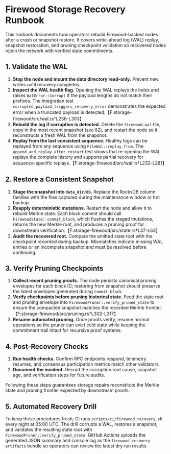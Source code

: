 # Firewood Storage Recovery Runbook

This runbook documents how operators rebuild Firewood-backed nodes after a
crash or snapshot restore. It covers write-ahead log (WAL) replay, snapshot
restoration, and pruning checkpoint validation so recovered nodes rejoin the
network with verified state commitments.

## 1. Validate the WAL

1. **Stop the node and mount the data directory read-only.** Prevent new writes
   until recovery completes.
2. **Inspect the WAL health flag.** Opening the WAL replays the index and raises
   `WalError::Corrupt` if the payload lengths do not match their prefixes. The
   integration test `corrupted_payload_triggers_recovery_error` demonstrates the
   expected error when a truncated payload is detected.【F:storage-firewood/src/wal.rs†L256-L303】
3. **Rebuild the log if corruption is detected.** Delete the `firewood.wal`
   file, copy in the most recent snapshot (see §2), and restart the node so it
   reconstructs a fresh WAL from the snapshot.
4. **Replay from the last consistent sequence.** Healthy logs can be replayed
   from any sequence using `FileWal::replay_from`. The `append_and_replay_after_restart`
   test shows that re-opening the WAL replays the complete history and supports
   partial recovery for sequence-specific replays.【F:storage-firewood/src/wal.rs†L232-L281】

## 2. Restore a Consistent Snapshot

1. **Stage the snapshot into `data_dir/db`.** Replace the RocksDB column
   families with the files captured during the maintenance window or hot backup.
2. **Reapply deterministic mutations.** Restart the node and allow it to
   rebuild Merkle state. Each block commit should call
   `FirewoodState::commit_block`, which flushes the staged mutations, returns the
   new Merkle root, and produces a pruning proof for downstream verification.【F:storage-firewood/src/state.rs†L37-L63】
3. **Audit the recovered root.** Compare the emitted state root with the
   checkpoint recorded during backup. Mismatches indicate missing WAL entries or
   an incomplete snapshot and must be resolved before continuing.

## 3. Verify Pruning Checkpoints

1. **Collect recent pruning proofs.** The node persists canonical pruning
   envelopes for each block ID; restoring from snapshot should preserve the
   latest envelopes generated during `commit_block`.
2. **Verify checkpoints before pruning historical state.** Feed the state root
   and pruning envelope into `FirewoodPruner::verify_pruned_state` to ensure the
   compacted snapshot matches the recorded Merkle frontier.【F:storage-firewood/src/pruning.rs†L302-L317】
3. **Resume automated pruning.** Once proofs verify, resume normal operations so
   the pruner can evict cold state while keeping the commitment trail intact for
   recursive proof systems.

## 4. Post-Recovery Checks

1. **Run health checks.** Confirm RPC endpoints respond, telemetry resumes, and
   consensus participation metrics match other validators.
2. **Document the incident.** Record the corruption root cause, snapshot age,
   and verification steps for future audits.

Following these steps guarantees storage repairs reconstitute the Merkle state
and pruning frontier expected by downstream proofs.

## 5. Automated Recovery Drill

To keep these procedures fresh, CI runs `scripts/ci/firewood_recovery.sh` every
night at 05:00 UTC. The drill corrupts a WAL, restores a snapshot, and
validates the resulting state root with `FirewoodPruner::verify_pruned_state`.
GitHub Actions uploads the generated JSON summary and console log as the
`firewood-recovery-artifacts` bundle so operators can review the latest dry
run results.
